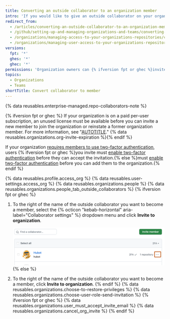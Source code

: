 ```yaml
---
title: Converting an outside collaborator to an organization member
intro: 'If you would like to give an outside collaborator on your organization''s repositories broader permissions within your organization, you can {% ifversion fpt or ghec %}invite them to become a member of{% else %}make them a member of{% endif %} the organization.'
redirect_from:
  - /articles/converting-an-outside-collaborator-to-an-organization-member
  - /github/setting-up-and-managing-organizations-and-teams/converting-an-outside-collaborator-to-an-organization-member
  - /organizations/managing-access-to-your-organizations-repositories/converting-an-outside-collaborator-to-an-organization-member
  - /organizations/managing-user-access-to-your-organizations-repositories/converting-an-outside-collaborator-to-an-organization-member
versions:
  fpt: '*'
  ghes: '*'
  ghec: '*'
permissions: 'Organization owners can {% ifversion fpt or ghec %}invite users to join{% else %}add users to{% endif %} an organization.'
topics:
  - Organizations
  - Teams
shortTitle: Convert collaborator to member
---
```


{% data reusables.enterprise-managed.repo-collaborators-note %}

{% ifversion fpt or ghec %}
If your organization is on a paid per-user subscription, an unused license must be available before you can invite a new member to join the organization or reinstate a former organization member. For more information, see "[AUTOTITLE](/billing/managing-the-plan-for-your-github-account/about-per-user-pricing)." {% data reusables.organizations.org-invite-expiration %}{% endif %}

If your organization [requires members to use two-factor authentication](/organizations/keeping-your-organization-secure/managing-two-factor-authentication-for-your-organization/requiring-two-factor-authentication-in-your-organization), users {% ifversion fpt or ghec %}you invite must [enable two-factor authentication](/authentication/securing-your-account-with-two-factor-authentication-2fa) before they can accept the invitation.{% else %}must [enable two-factor authentication](/authentication/securing-your-account-with-two-factor-authentication-2fa) before you can add them to the organization.{% endif %}

{% data reusables.profile.access_org %}
{% data reusables.user-settings.access_org %}
{% data reusables.organizations.people %}
{% data reusables.organizations.people_tab_outside_collaborators %}
{% ifversion fpt or ghec %}
1. To the right of the name of the outside collaborator you want to become a member, select the {% octicon "kebab-horizontal" aria-label="Collaborator settings" %} dropdown menu and click **Invite to organization**.

   ![Screenshot of the outside collaborator list for an organization. To the right of a collaborator, a kebab icon is outlined in dark orange.](/assets/images/help/organizations/manage-outside-collaborator.png)
{% else %}
1. To the right of the name of the outside collaborator you want to become a member, click **Invite to organization**.
{% endif %}
{% data reusables.organizations.choose-to-restore-privileges %}
{% data reusables.organizations.choose-user-role-send-invitation %}
{% ifversion fpt or ghec %}
{% data reusables.organizations.user_must_accept_invite_email %} {% data reusables.organizations.cancel_org_invite %}
{% endif %}
